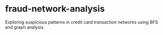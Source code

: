# fraud-network-analysis
Exploring suspicious patterns in credit card transaction networks using BFS and graph analysis.
